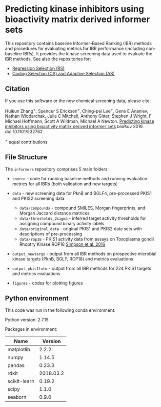 # Predicting kinase inhibitors using bioactivity matrix derived informer sets
This repository contains baseline Informer-Based Ranking (IBR) methods and procedures for evaluating metrics for IBR performance (including non-baseline IBRs).
It provides the kinase screening data used to evaluate the IBR methods.
See also the repositories for:
- [Regression Selection (RS)](https://github.com/leepei/informer)
- [Coding Selection (CS) and Adaptive Selection (AS)](https://github.com/wiscstatman/esdd/tree/master/informRset)

## Citation

If you use this software or the new chemical screening data, please cite:

Huikun Zhang<sup>+</sup>, Spencer S Ericksen<sup>+</sup>, Ching-pei Lee<sup>+</sup>, Gene E Ananiev, Nathan Wlodarchak, Julie C Mitchell, Anthony Gitter, Stephen J Wright, F Michael Hoffmann, Scott A Wildman, Michael A Newton.
[Predicting kinase inhibitors using bioactivity matrix derived informer sets](https://doi.org/10.1101/532762)
*bioRxiv* 2019. doi:10.1101/532762

<sup>+</sup> equal contributions

## File Structure

The `informers` repository comprises 5 main folders:

- `source` - code for running baseline methods and running evaluation metrics for all IBRs (both validation and new targets)

- `data` - new screening data for PknB and BGLF4, pre-processed PKIS1 and PKIS2 screening data
  - `data/compounds` - compound SMILES, Morgan fingerprints, and Morgan Jaccard distance matrices
  - `data/thresholds_2sigma` - inferred target activity thresholds for assigning compound binary activity labels
  - `data/original_data` - original PKIS1 and PKIS2 data sets with descriptions of pre-processing
  - `data/rop18` - PKIS1 activity data from assays on Toxoplasma gondii Rhoptry Kinase ROP18 [Simpson et al. 2016](https://doi.org/10.1021/acsinfecdis.5b00102)
  
- `output_newtargs` - output from all IBR methods on prospective microbial kinase targets (PknB, BGLF, ROP18) and metrics evaluations

- `output_pkis1loto` - output from all IBR methods for 224 PKIS1 targets and metrics evaluations

- `figures` - codes for plotting figures



## Python environment
This code was run in the following conda environment:

Python version: 2.7.15

Packages in environment:

| Name         | Version     |
| ------------ | ----------- |
| matplotlib   | 2.2.2       |
| numpy        | 1.14.5      |
| pandas       | 0.23.3      |
| rdkit        | 2018.03.2   |
| scikit-learn | 0.19.2      |
| scipy        | 1.1.0       |
| seaborn      | 0.9.0       |


